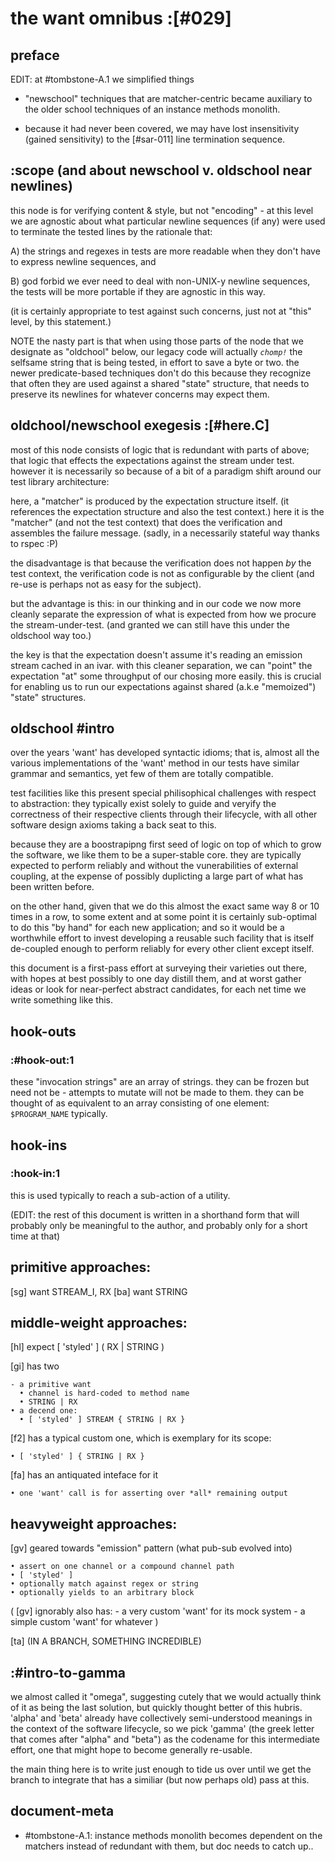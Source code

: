# the want omnibus :[#029]

## preface

EDIT: at #tombstone-A.1 we simplified things

  - "newschool" techniques that are matcher-centric became auxiliary
    to the older school techniques of an instance methods monolith.

  - because it had never been covered, we may have lost insensitivity
    (gained sensitivity) to the [#sar-011] line termination sequence.




## :scope (and about newschool v. oldschool near newlines)

this node is for verifying content & style, but not "encoding" - at
this level we are agnostic about what particular newline sequences
(if any) were used to terminate the tested lines by the rationale that:

  A) the strings and regexes in tests are more readable when they
     don't have to express newline sequences, and

  B) god forbid we ever need to deal with non-UNIX-y newline sequences,
     the tests will be more portable if they are agnostic in this way.

(it is certainly appropriate to test against such concerns, just not
at "this" level, by this statement.)

NOTE the nasty part is that when using those parts of the node that we
designate as "oldchool" below, our legacy code will actually *`chomp!`*
the selfsame string that is being tested, in effort to save a byte or
two. the newer predicate-based techniques don't do this because they
recognize that often they are used against a shared "state" structure,
that needs to preserve its newlines for whatever concerns may expect
them.




## oldchool/newschool exegesis :[#here.C]

most of this node consists of logic that is redundant with parts of
above; that logic that effects the expectations against the stream
under test. however it is necessarily so because of a bit of a
paradigm shift around our test library architecture:

here, a "matcher" is produced by the expectation structure itself.
(it references the expectation structure and also the test context.)
here it is the "matcher" (and not the test context) that does the
verification and assembles the failure message. (sadly, in a
necessarily stateful way thanks to rspec :P)

the disadvantage is that because the verification does not happen
*by* the test context, the verification code is not as configurable
by the client (and re-use is perhaps not as easy for the subject).

but the advantage is this: in our thinking and in our code we now
more cleanly separate the expression of what is expected from how
we procure the stream-under-test. (and granted we can still have
this under the oldschool way too.)

the key is that the expectation doesn't assume it's reading an
emission stream cached in an ivar. with this cleaner separation,
we can "point" the expectation "at" some throughput of our chosing
more easily. this is crucial for enabling us to run our expectations
against shared (a.k.e "memoized") "state" structures.




## oldschool #intro

over the years 'want' has developed syntactic idioms; that is, almost all
the various implementations of the 'want' method in our tests have similar
grammar and semantics, yet few of them are totally compatible.

test facilities like this present special philisophical challenges with
respect to abstraction: they typically exist solely to guide and veryify the
correctness of their respective clients through their lifecycle, with all
other software design axioms taking a back seat to this.

because they are a boostrapipng first seed of logic on top of which to grow
the software, we like them to be a super-stable core. they are typically
expected to perform reliably and without the vunerabilities of external
coupling, at the expense of possibly duplicting a large part of what has
been written before.

on the other hand, given that we do this almost the exact same way 8 or 10
times in a row, to some extent and at some point it is certainly sub-optimal
to do this "by hand" for each new application; and so it would be a worthwhile
effort to invest developing a reusable such facility that is itself de-coupled
enough to perform reliably for every other client except itself.

this document is a first-pass effort at surveying their varieties out there,
with hopes at best possibly to one day distill them, and at worst gather
ideas or look for near-perfect abstract candidates, for each net time we
write something like this.




## hook-outs

### :#hook-out:1

these "invocation strings" are an array of strings. they can be frozen
but need not be - attempts to mutate will not be made to them. they can
be thought of as equivalent to an array consisting of one element:
`$PROGRAM_NAME` typically.




## hook-ins

### :hook-in:1

this is used typically to reach a sub-action of a utility.





(EDIT: the rest of this document is written in a shorthand form that will
probably only be meaningful to the author, and probably only for a short time
at that)


## primitive approaches:

  [sg] want STREAM_I, RX
  [ba] want STRING



## middle-weight approaches:

  [hl] expect [ 'styled' ] ( RX | STRING )

  [gi] has two

    - a primitive want
      • channel is hard-coded to method name
      • STRING | RX
    • a decend one:
      • [ 'styled' ] STREAM { STRING | RX }


  [f2] has a typical custom one, which is exemplary for its scope:

    • [ 'styled' ] { STRING | RX }


  [fa] has an antiquated inteface for it

    • one 'want' call is for asserting over *all* remaining output


## heavyweight approaches:


  [gv]  geared towards "emission" pattern (what pub-sub evolved into)

    • assert on one channel or a compound channel path
    • [ 'styled' ]
    • optionally match against regex or string
    • optionally yields to an arbitrary block

   ( [gv] ignorably also has:
       - a very custom 'want' for its mock system
       - a simple custom 'want' for whatever )

  [ta] (IN A BRANCH, SOMETHING INCREDIBLE)



## :#intro-to-gamma

we almost called it "omega", suggesting cutely that we would actually think
of it as being the last solution, but quickly thought better of this hubris.
'alpha' and 'beta' already have collectively semi-understood meanings in the
context of the software lifecycle, so we pick 'gamma' (the greek letter that
comes after "alpha" and "beta") as the codename for this intermediate effort,
one that might hope to become generally re-usable.

the main thing here is to write just enough to tide us over until we get
the branch to integrate that has a similiar (but now perhaps old) pass
at this.




## document-meta

  - #tombstone-A.1: instance methods monolith becomes dependent on the
    matchers instead of redundant with them, but doc needs to catch up..
